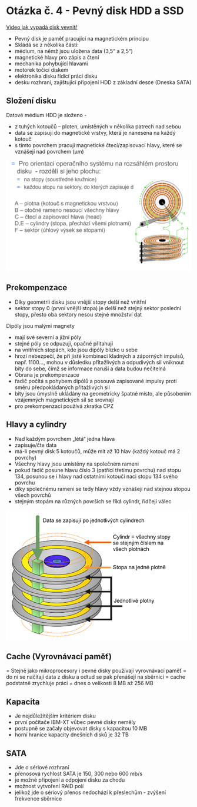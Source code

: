 # Otázka č. 4 - Pevný disk HDD a SSD

[Video jak vypadá disk vevnitř](https://youtu.be/ENMHXkwoOik)

- Pevný disk je paměť pracující na magnetickém principu
- Skládá se z několika částí:
- médium, na němž jsou uložena data (3,5“ a 2,5“)
- magnetické hlavy pro zápis a čtení
- mechanika pohybující hlavami
- motorek točící diskem
- elektronika disku řídící práci disku
- desku rozhraní, zajištující připojení HDD z základní desce (Dneska SATA)

## Složení disku

Datové médium HDD je složeno -
- z tuhých kotoučů – ploten, umístěných v několika patrech nad sebou
- data se zapisují do magnetické vrstvy, která je nanesena na každý kotouč
- s tímto povrchem pracují magnetické čtecí/zapisovací hlavy, které se 
vznášejí nad povrchem (μm)



![Plotny](img/4/diskplotny.png)

## Prekompenzace

- Díky geometrii disku jsou vnější stopy delší než vnitřní
- sektor stopy 0 (první vnější stopa) je delší než stejný sektor poslední 
stopy, přesto oba sektory nesou stejné množství dat

 Dipóly jsou malými magnety
- mají své severní a jižní póly
- stejné póly se odpuzuji, opačné přitahují
- na vnitřních stopách, kde jsou dipóly blízko u sebe
- hrozí nebezpečí, že při jisté kombinaci kladných a záporných impulsů, např. 
1100..., mohou v důsledku přitažlivých a odpudivých sil vniknout bity do 
sebe, čímž se informace naruší a data budou nečitelná
- Obrana je prekompenzace
- řadič počítá s pohybem dipólů a posouvá zapisované impulsy proti 
směru předpokládaných přitažlivých sil
- bity jsou úmyslně ukládány na geometricky špatné místo, ale působením 
vzájemných magnetických sil se srovnají
- pro prekompenzaci používá zkratka CPZ

## Hlavy a cylindry

- Nad každým povrchem „létá“ jedna hlava
- zapisuje/čte data
- má-li pevný disk 5 kotoučů, může mít až 10 hlav (každý kotouč má 2 
povrchy)
- Všechny hlavy jsou umístěny na společném rameni
- pokud řadič posune hlavu číslo 3 (patřící třetímu povrchu) nad stopu 
134, posunou se i hlavy nad ostatními kotouči naci stopu 134 svého 
povrchu
- díky společnému rameni se tedy hlavy vždy vznášejí nad stejnou 
stopou všech povrchů
- stejným stopám na různých površích se říká cylindr, řidčeji válec

![Zápis](img/4/Zapis.png)

## Cache (Vyrovnávací paměť)
= Stejně jako mikroprocesory i pevné disky používají 
vyrovnávací paměť
= do ní se načítají data z disku a odtud se pak přenášejí na sběrnici
= cache podstatně zrychluje práci 
= dnes o velikosti 8 MB až 256 MB 

## Kapacita
- Je nejdůležitějším kritériem disku
- první počítače IBM-XT vůbec pevné disky neměly
- postupně se začaly objevovat disky s kapacitou 10 MB
- horní hranice kapacity dnešních disků je 32 TB

## SATA

- Jde o sériové rozhraní
- přenosová rychlost SATA je 150, 300 nebo 600 mb/s
- je možné připojení a odpojení disku za chodu
- možnost vytvoření RAID polí
- jelikož jde o sériový přenos nedochází k přeslechům - zvýšení 
frekvence sběrnice